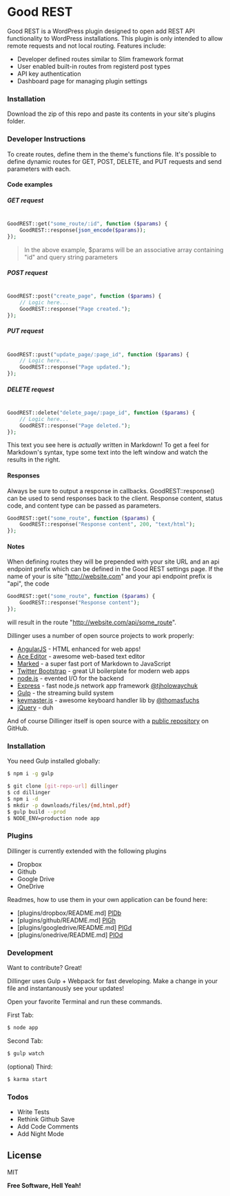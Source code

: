 # Good REST

Good REST is a WordPress plugin designed to open add REST API functionality to WordPress installations. This plugin is only intended to allow remote requests and not local routing. Features include:

  - Developer defined routes similar to Slim framework format
  - User enabled built-in routes from registerd post types
  - API key authentication
  - Dashboard page for managing plugin settings

### Installation
Download the zip of this repo and paste its contents in your site's plugins folder.

### Developer Instructions
To create routes, define them in the theme's functions file. It's possible to define dynamic routes for GET, POST, DELETE, and PUT requests and send parameters with each.
#### Code examples

##### GET request
#
```php
GoodREST::get("some_route/:id", function ($params) {
	GoodREST::response(json_encode($params));
});
```
> In the above example, $params will be an associative array containing "id" and query string parameters

##### POST request
#
```php
GoodREST::post("create_page", function ($params) {
    // Logic here...
	GoodREST::response("Page created.");
});
```

##### PUT request
#
```php
GoodREST::pust("update_page/:page_id", function ($params) {
    // Logic here...
	GoodREST::response("Page updated.");
});
```

##### DELETE request
#
```php
GoodREST::delete("delete_page/:page_id", function ($params) {
    // Logic here...
	GoodREST::response("Page deleted.");
});
```


This text you see here is *actually* written in Markdown! To get a feel for Markdown's syntax, type some text into the left window and watch the results in the right.

#### Responses
Always be sure to output a response in callbacks. GoodREST::response() can be used to send responses back to the client. Response content, status code, and content type can be passed as parameters.
```php
GoodREST::get("some_route", function ($params) {
	GoodREST::response("Response content", 200, "text/html");
});
```
#### Notes
When defining routes they will be prepended with your site URL and an api endpoint prefix which can be defined in the Good REST settings page. If the name of your is site "http://website.com" and your api endpoint prefix is "api", the code
```php
GoodREST::get("some_route", function ($params) {
	GoodREST::response("Response content");
});
```
will result in the route "http://website.com/api/some_route".

Dillinger uses a number of open source projects to work properly:

* [AngularJS] - HTML enhanced for web apps!
* [Ace Editor] - awesome web-based text editor
* [Marked] - a super fast port of Markdown to JavaScript
* [Twitter Bootstrap] - great UI boilerplate for modern web apps
* [node.js] - evented I/O for the backend
* [Express] - fast node.js network app framework [@tjholowaychuk]
* [Gulp] - the streaming build system
* [keymaster.js] - awesome keyboard handler lib by [@thomasfuchs]
* [jQuery] - duh

And of course Dillinger itself is open source with a [public repository][dill]
 on GitHub.

### Installation

You need Gulp installed globally:

```sh
$ npm i -g gulp
```

```sh
$ git clone [git-repo-url] dillinger
$ cd dillinger
$ npm i -d
$ mkdir -p downloads/files/{md,html,pdf}
$ gulp build --prod
$ NODE_ENV=production node app
```

### Plugins

Dillinger is currently extended with the following plugins

* Dropbox
* Github
* Google Drive
* OneDrive

Readmes, how to use them in your own application can be found here:

* [plugins/dropbox/README.md] [PlDb]
* [plugins/github/README.md] [PlGh]
* [plugins/googledrive/README.md] [PlGd]
* [plugins/onedrive/README.md] [PlOd]

### Development

Want to contribute? Great!

Dillinger uses Gulp + Webpack for fast developing.
Make a change in your file and instantanously see your updates!

Open your favorite Terminal and run these commands.

First Tab:
```sh
$ node app
```

Second Tab:
```sh
$ gulp watch
```

(optional) Third:
```sh
$ karma start
```

### Todos

 - Write Tests
 - Rethink Github Save
 - Add Code Comments
 - Add Night Mode

License
----

MIT


**Free Software, Hell Yeah!**

[//]: # (These are reference links used in the body of this note and get stripped out when the markdown processor does it's job. There is no need to format nicely because it shouldn't be seen. Thanks SO - http://stackoverflow.com/questions/4823468/store-comments-in-markdown-syntax)


   [dill]: <https://github.com/joemccann/dillinger>
   [git-repo-url]: <https://github.com/joemccann/dillinger.git>
   [john gruber]: <http://daringfireball.net>
   [@thomasfuchs]: <http://twitter.com/thomasfuchs>
   [df1]: <http://daringfireball.net/projects/markdown/>
   [marked]: <https://github.com/chjj/marked>
   [Ace Editor]: <http://ace.ajax.org>
   [node.js]: <http://nodejs.org>
   [Twitter Bootstrap]: <http://twitter.github.com/bootstrap/>
   [keymaster.js]: <https://github.com/madrobby/keymaster>
   [jQuery]: <http://jquery.com>
   [@tjholowaychuk]: <http://twitter.com/tjholowaychuk>
   [express]: <http://expressjs.com>
   [AngularJS]: <http://angularjs.org>
   [Gulp]: <http://gulpjs.com>
   
   [PlDb]: <https://github.com/joemccann/dillinger/tree/master/plugins/dropbox/README.md>
   [PlGh]:  <https://github.com/joemccann/dillinger/tree/master/plugins/github/README.md>
   [PlGd]: <https://github.com/joemccann/dillinger/tree/master/plugins/googledrive/README.md>
   [PlOd]: <https://github.com/joemccann/dillinger/tree/master/plugins/onedrive/README.md>


